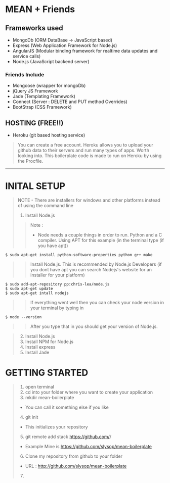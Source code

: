 MEAN + Friends
===============

## Frameworks used ##
* MongoDb (ORM DataBase -> JavaScript based)
* Express (Web Application Framework for Node.js)
* AngularJS (Modular binding framework for realtime data updates and service calls)
* Node.js (JavaScript backend server)

### Friends Include ###
* Mongoose (wrapper for mongoDb)
* jQuery JS Framework
* Jade (Templating Framework)
* Connect (Server : DELETE and PUT method Overrides)
* BootStrap (CSS Framework)

## HOSTING (FREE!!) ##
* Heroku (git based hosting service)

> You can create a free account. Heroku allows you to upload your github data to their servers and run many types of apps. Worth looking into.
> This boilerplate code is made to run on Heroku by using the Procfile.

***

INITAL SETUP
============
>NOTE - There are installers for windows and other platforms instead of using the command line
>1. Install Node.js
>> Note :
>> * Node needs a couple things in order to run. Python and a C compiler. Using APT for this example (in the terminal type (if you have apt))

	$ sudo apt-get install python-software-properties python g++ make
	
>>Install Node.js. This is recommended by Node.js Developers (if you dont have apt you can search Nodejs's website for an installer for your platform)

	$ sudo add-apt-repository pp:chris-lea/node.js
	$ sudo apt-get update
	$ sudo apt-get intall nodejs

>>If everything went well then you can check your node version in your terminal by typing in

	$ node --version
	
>>After you type that in you should get your version of Node.js. 

>2. Install Node.js
>3. Install NPM for Node.js
>4. Install express
>5. Install Jade

GETTING STARTED
===============

>1. open terminal
>2. cd into your folder where you want to create your application
>3. mkdir mean-boilerplate
>   - You can call it something else if you like
>4. git init
>   - This initializes your repository
>5. git remote add stack https://github.com/<yourname>/<your repo>
>   - Example Mine is https://github.com/slysop/mean-boilerplate
>6. Clone my repository from github to your folder
>   - URL : http://github.com/slysop/mean-boilerplate
>7. 
